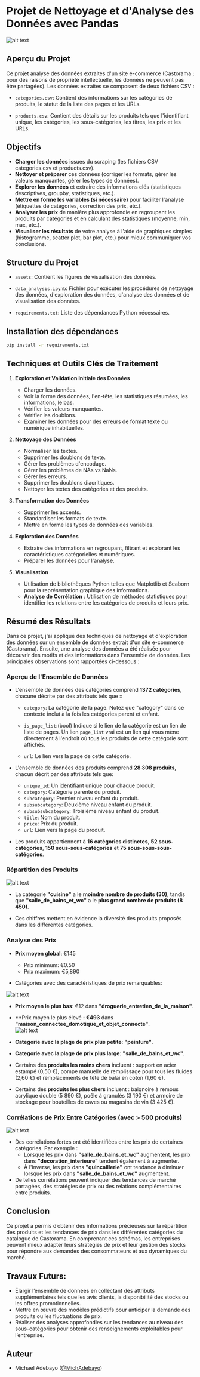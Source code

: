 
# **Projet de Nettoyage et d'Analyse des Données avec Pandas**
![alt text](assets/castorama.png)

## Aperçu du Projet

Ce projet analyse des données extraites d'un site e-commerce (Castorama ; pour des raisons de propriété intellectuelle, les données ne peuvent pas être partagées). Les données extraites se composent de deux fichiers CSV :

- `categories.csv`: Contient des informations sur les catégories de produits, le statut de la liste des pages et les URLs.

- `products.csv`: Contient des détails sur les produits tels que l'identifiant unique, les catégories, les sous-catégories, les titres, les prix et les URLs.


## Objectifs  

- **Charger les données** issues du scraping (les fichiers CSV categories.csv et products.csv). 
- **Nettoyer et préparer** ces données (corriger les formats, gérer les valeurs manquantes, gérer les types de données). 
- **Explorer les données** et extraire des informations clés (statistiques descriptives, groupby, statistiques, etc.).
- **Mettre en forme les variables (si nécessaire)**  pour faciliter l'analyse (étiquettes de catégories, correction des prix, etc.).
- **Analyser les prix** de manière plus approfondie en regroupant les produits par catégories et en calculant des statistiques (moyenne, min, max, etc.). 
- **Visualiser les résultats** de votre analyse à l'aide de graphiques simples (histogramme, scatter plot, bar plot, etc.) pour mieux communiquer vos conclusions.

## Structure du Projet

* `assets`: Contient les figures de visualisation des données.

* `data_analysis.ipynb`: Fichier pour exécuter les procédures de nettoyage des données, d'exploration des données, d'analyse des données et de visualisation des données. 

* `requirements.txt`: Liste des dépendances Python nécessaires.

## Installation des dépendances
```bash
pip install -r requirements.txt
```

## Techniques et Outils Clés de Traitement

1. **Exploration et Validation Initiale des Données**

   - Charger les données.
   - Voir la forme des données, l'en-tête, les statistiques résumées, les informations, le bas.
   - Vérifier les valeurs manquantes.
   - Vérifier les doublons.
   - Examiner les données pour des erreurs de format texte ou numérique inhabituelles.

2. **Nettoyage des Données**

   - Normaliser les textes.
   - Supprimer les doublons de texte.
   - Gérer les problèmes d'encodage.
   - Gérer les problèmes de NAs vs NaNs.
   - Gérer les erreurs.
   - Supprimer les doublons diacritiques.
   - Nettoyer les textes des catégories et des produits.

3. **Transformation des Données**

   - Supprimer les accents.
   - Standardiser les formats de texte.
   - Mettre en forme les types de données des variables.

4. **Exploration des Données**

   - Extraire des informations en regroupant, filtrant et explorant les caractéristiques catégorielles et numériques.
   - Préparer les données pour l'analyse.

5. **Visualisation**

   - Utilisation de bibliothèques Python telles que Matplotlib et Seaborn pour la représentation graphique des informations.
   - **Analyse de Corrélation** : Utilisation de méthodes statistiques pour identifier les relations entre les catégories de produits et leurs prix.


## Résumé des Résultats

Dans ce projet, j'ai appliqué des techniques de nettoyage et d'exploration des données sur un ensemble de données extrait d'un site e-commerce (Castorama). Ensuite, une analyse des données a été réalisée pour découvrir des motifs et des informations dans l'ensemble de données. Les principales observations sont rapportées ci-dessous :

### **Aperçu de l'Ensemble de Données**

- L'ensemble de données des catégories comprend **1372 catégories**, chacune décrite par des attributs tels que ::

  - `category`: La catégorie de la page. Notez que "category" dans ce contexte inclut à la fois les catégories parent et enfant.

  - `is_page_list`:(bool) Indique si le lien de la catégorie est un lien de liste de pages. Un lien `page_list` vrai est un lien qui vous mène directement à l'endroit où tous les produits de cette catégorie sont affichés.

  - `url`: Le lien vers la page de cette catégorie.

- L'ensemble de données des produits comprend **28 308 produits**, chacun décrit par des attributs tels que:
  - `unique_id`: Un identifiant unique pour chaque produit.
  - `category`: Catégorie parente du produit.
  - `subcategory`: Premier niveau enfant du produit.
  - `subsubcategory`: Deuxième niveau enfant du produit.
  - `subsubsubcategory`: Troisième niveau enfant du produit.
  - `title`: Nom du produit.
  - `price`: Prix du produit.
  - `url`: Lien vers la page du produit.

- Les produits appartiennent à **16 catégories distinctes**, **52 sous-catégories**, **150 sous-sous-catégories** et **75 sous-sous-sous-catégories**.

### **Répartition des Produits**

![alt text](assets/number_of_products_by_category.png)

- La catégorie **"cuisine"** a le **moindre nombre de produits (30)**, tandis que **"salle_de_bains_et_wc"** a le **plus grand nombre de produits (8 450)**.

- Ces chiffres mettent en évidence la diversité des produits proposés dans les différentes catégories.

### **Analyse des Prix**

- **Prix moyen global**: €145  
  - Prix minimum: €0.50  
  - Prix maximum: €5,890

- Catégories avec des caractéristiques de prix remarquables:

![alt text](assets/mean_and_std_by_category.png)

  - **Prix moyen le plus bas**: €12 dans **"droguerie_entretien_de_la_maison"**. 

  - **Prix moyen le plus élevé **: €493** dans **"maison_connectee_domotique_et_objet_connecte"**.  
  ![alt text](assets/price_range_by_category.png)

  - **Categorie avec la plage de prix plus petite**: **"peinture"**.  
  - **Categorie avec la plage de prix plus large**: **"salle_de_bains_et_wc"**.

  - Certains des **produits les moins chers** incluent : support en acier estampé (0,50 €), pompe manuelle de remplissage pour tous les fluides (2,60 €) et remplacements de tête de balai en coton (1,60 €).

  - Certains des **produits les plus chers** incluent : baignoire à remous acrylique double (5 890 €), poêle à granulés (3 190 €) et armoire de stockage pour bouteilles de caves ou magasins de vin (3 425 €).


### **Corrélations de Prix Entre Catégories (avec > 500 produits)**

![alt text](assets/heatmap_of_corr_matrix.png)

- Des corrélations fortes ont été identifiées entre les prix de certaines catégories. Par exemple :
  - Lorsque les prix dans **"salle_de_bains_et_wc"** augmentent, les prix dans **"decoration_interieure"** tendent également à augmenter.
  - À l'inverse, les prix dans **"quincaillerie"** ont tendance à diminuer lorsque les prix dans **"salle_de_bains_et_wc"** augmentent.
- De telles corrélations peuvent indiquer des tendances de marché partagées, des stratégies de prix ou des relations complémentaires entre produits.


## **Conclusion**

Ce projet a permis d’obtenir des informations précieuses sur la répartition des produits et les tendances de prix dans les différentes catégories du catalogue de Castorama. En comprenant ces schémas, les entreprises peuvent mieux adapter leurs stratégies de prix et leur gestion des stocks pour répondre aux demandes des consommateurs et aux dynamiques du marché.


## **Travaux Futurs**:

- Élargir l’ensemble de données en collectant des attributs supplémentaires tels que les avis clients, la disponibilité des stocks ou les offres promotionnelles.
- Mettre en œuvre des modèles prédictifs pour anticiper la demande des produits ou les fluctuations de prix.
- Réaliser des analyses approfondies sur les tendances au niveau des sous-catégories pour obtenir des renseignements exploitables pour l’entreprise.

## Auteur

- Michael Adebayo ([@MichAdebayo](https://github.com/MichAdebayo))
